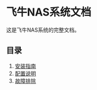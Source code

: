 # 飞牛NAS系统文档

这是飞牛NAS系统的完整文档。

## 目录
1. [安装指南](installation.md)
2. [配置说明](configuration.md)
3. [故障排除](troubleshooting.md)